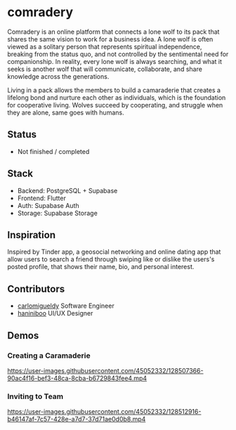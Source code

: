 # comradery

Comradery is an online platform that connects a lone wolf to its pack that shares the same vision to work for a business idea. A lone wolf is often viewed as a solitary person that represents spiritual independence, breaking from the status quo, and not controlled by the sentimental need for companionship.  In reality, every lone wolf is always searching, and what it seeks is another wolf that will communicate, collaborate, and share knowledge across the generations. 

Living in a pack allows the members to build a camaraderie that creates a lifelong bond and nurture each other as individuals, which is the foundation for cooperative living. Wolves succeed by cooperating, and struggle when they are alone, same goes with humans.

## Status

- Not finished / completed

## Stack

- Backend: PostgreSQL + Supabase
- Frontend: Flutter
- Auth: Supabase Auth
- Storage: Supabase Storage

## Inspiration

Inspired by Tinder app, a geosocial networking and online dating app that allow users to search a friend through swiping like or dislike the users's posted profile, that shows
their name, bio, and personal interest.

## Contributors

- [carlomigueldy](https://github.com/carlomigueldy) Software Engineer
- [haniniboo](https://github.com/haniniboo) UI/UX Designer

## Demos

### Creating a Caramaderie

https://user-images.githubusercontent.com/45052332/128507366-90ac4f16-bef3-48ca-8cba-b6729843fee4.mp4

### Inviting to Team

https://user-images.githubusercontent.com/45052332/128512916-b46147af-7c57-428e-a7d7-37d71ae0d0b8.mp4
